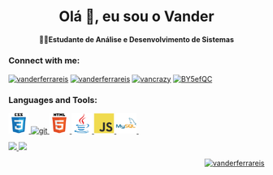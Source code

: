 <h1 align="center">Olá 👋, eu sou o Vander</h1>
<h4 align="center"> 👨‍🎓Estudante de Análise e Desenvolvimento de Sistemas</h4>

<h3 align="left">Connect with me:</h3>
<p align="left">
<a href="https://linkedin.com/in/vanderferrareis" target="blank"><img align="center" src="https://raw.githubusercontent.com/rahuldkjain/github-profile-readme-generator/master/src/images/icons/Social/linked-in-alt.svg" alt="vanderferrareis" height="30" width="40" /></a>
<a href="https://instagram.com/vanderferrareis" target="blank"><img align="center" src="https://raw.githubusercontent.com/rahuldkjain/github-profile-readme-generator/master/src/images/icons/Social/instagram.svg" alt="vanderferrareis" height="30" width="40" /></a>
<a href="https://www.youtube.com/c/VanCrazYVanCrazY" target="blank"><img align="center" src="https://raw.githubusercontent.com/rahuldkjain/github-profile-readme-generator/master/src/images/icons/Social/youtube.svg" alt="vancrazy" height="30" width="40" /></a>
<a href="https://discord.gg/BY5efQC" target="blank"><img align="center" src="https://raw.githubusercontent.com/rahuldkjain/github-profile-readme-generator/master/src/images/icons/Social/discord.svg" alt="BY5efQC" height="30" width="40" /></a>
</p>

<h3 align="left">Languages and Tools:</h3>
<p align="left"> <a href="https://www.w3schools.com/css/" target="_blank" rel="noreferrer"> <img src="https://raw.githubusercontent.com/devicons/devicon/master/icons/css3/css3-original-wordmark.svg" alt="css3" width="40" height="40"/> </a> <a href="https://git-scm.com/" target="_blank" rel="noreferrer"> <img src="https://www.vectorlogo.zone/logos/git-scm/git-scm-icon.svg" alt="git" width="40" height="40"/> </a> <a href="https://www.w3.org/html/" target="_blank" rel="noreferrer"> <img src="https://raw.githubusercontent.com/devicons/devicon/master/icons/html5/html5-original-wordmark.svg" alt="html5" width="40" height="40"/> </a> <a href="https://www.java.com" target="_blank" rel="noreferrer"> <img src="https://raw.githubusercontent.com/devicons/devicon/master/icons/java/java-original.svg" alt="java" width="40" height="40"/> </a> <a href="https://developer.mozilla.org/en-US/docs/Web/JavaScript" target="_blank" rel="noreferrer"> <img src="https://raw.githubusercontent.com/devicons/devicon/master/icons/javascript/javascript-original.svg" alt="javascript" width="40" height="40"/> </a> <a href="https://www.mysql.com/" target="_blank" rel="noreferrer"> <img src="https://raw.githubusercontent.com/devicons/devicon/master/icons/mysql/mysql-original-wordmark.svg" alt="mysql" width="40" height="40"/> </a> <a href="https://www.photoshop.com/en" target="_blank" rel="noreferrer"> <img </p>

<div>
  <img height="180em" src="https://github-readme-stats.vercel.app/api?username=vanderferrareis&show_icons=true&theme=yeblu&include_all_commits=true&count_private=true"/>
  <img height="180em" src="https://github-readme-stats.vercel.app/api/top-langs/?username=vanderferrareis&layout=compact&langs_count=16&theme=yeblu"/>
</div>

<p align="right"> <img src="https://komarev.com/ghpvc/?username=vanderferrareis&label=Profile%20views&color=0e75b6&style=flat" alt="vanderferrareis" /> </p>
